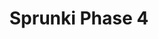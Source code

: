 ---
slug: sprunki-phase-4
title: Sprunki Phase 4
description: "Sprunki Phase 4 is an exciting online game. Play for free directly in your browser!"
icon: /images/popular_mods/Sprunki Phase 4.png
url: https://wowtbc.net/sprunki/phase-3remake-4/index.html
previewImage: /images/popular_mods/Sprunki Phase 4.png
type: popular mods

# SEO配置
seo:
  title: "Sprunki Phase 4 - Play Free Online Game | Fun Browser Games"
  description: "Sprunki Phase 4 - Play this fun online game for free in your browser. No download required!"
  ogImage: "/images/popular_mods/Sprunki Phase 4.png"
  keywords: "sprunki-phase-4, online game, browser game, free game, popular mods game, play online"

videoUrls:
  - https://www.youtube.com/embed/example1
  - https://www.youtube.com/embed/example2

whyPlay:
  title: "Why Play Sprunki Phase 4?"
  items:
    - "Immersive Gameplay: Sprunki Phase 4 offers an engaging and immersive gaming experience that will keep you entertained for hours"
    - "Challenging Levels: Test your skills with increasingly difficult challenges and obstacles"
    - "Beautiful Graphics: Enjoy stunning visuals and smooth animations that bring the game world to life"
    - "Regular Updates: New content and features are added regularly to keep the game fresh and exciting"
    - "Free to Play: Experience all the fun without spending a penny"
    - "Community Features: Connect with other players, share strategies, and compete for high scores"
    - "Cross-Platform: Play on any device with a web browser, no downloads required"

features:
  title: "Key Features of Sprunki Phase 4"
  image: "/images/popular_mods/Sprunki Phase 4.png"
  items:
    - "Intuitive Controls: Easy to learn controls make Sprunki Phase 4 accessible for players of all skill levels"
    - "Multiple Game Modes: Enjoy various gameplay options that provide different challenges and experiences"
    - "Character Customization: Personalize your gaming experience with unique characters and items"
    - "Achievement System: Complete special tasks to earn rewards and recognition"
    - "Leaderboards: Compete with players worldwide and see who can achieve the highest scores"

characteristics:
  title: "Game Characteristics"
  image: "/images/popular_mods/Sprunki Phase 4.png"
  items:
    - "Genre: Popular mods game with elements of strategy and skill"
    - "Difficulty: Suitable for both casual gamers and those seeking a challenge"
    - "Play Time: Quick sessions or extended gameplay, depending on your preference"
    - "Art Style: Vibrant and engaging visuals that enhance the gaming experience"
    - "Sound Design: Immersive audio that complements the gameplay perfectly"

info: "Sprunki Phase 4 is an exciting online game that offers players a unique and engaging gaming experience. With its intuitive controls, stunning visuals, and challenging gameplay, Sprunki Phase 4 provides hours of entertainment for players of all ages and skill levels. Whether you're looking for a quick gaming session during a break or an extended play session, Sprunki Phase 4 delivers an immersive experience that will keep you coming back for more. The game features multiple levels of increasing difficulty, ensuring that players are constantly challenged as they progress. With regular updates adding new content and features, Sprunki Phase 4 remains fresh and exciting, providing endless entertainment options for its growing community of players."

howToPlayIntro: "Welcome to Sprunki Phase 4! This guide will walk you through the basics and help you master the game. Whether you're a beginner or looking to improve your skills, these tips and instructions will enhance your gaming experience."

howToPlaySteps:
  - title: "Getting Started"
    description: "Begin your Sprunki Phase 4 adventure by familiarizing yourself with the controls. Use your keyboard or mouse to navigate through the game interface. The tutorial will guide you through the basic mechanics and help you understand the objectives."
  - title: "Understanding the Objectives"
    description: "In Sprunki Phase 4, your main goal is to progress through levels by completing specific objectives. Each level presents unique challenges that require different strategies and approaches."
  - title: "Mastering the Controls"
    description: "Practice using the controls to improve your precision and reaction time. Sprunki Phase 4 requires quick reflexes and strategic thinking to overcome obstacles and defeat opponents."
  - title: "Utilizing Power-ups"
    description: "Collect power-ups throughout the game to enhance your abilities and overcome difficult challenges. Each power-up offers unique advantages that can be crucial for success."
  - title: "Developing Strategies"
    description: "As you progress in Sprunki Phase 4, develop effective strategies for different scenarios. Analyze patterns, anticipate challenges, and adapt your approach to maximize your performance."

faq:
  title: "Frequently Asked Questions about Sprunki Phase 4"
  items:
    - question: "Is Sprunki Phase 4 free to play?"
      answer: "Yes, Sprunki Phase 4 is completely free to play directly in your web browser. No downloads or purchases are required to enjoy the full game experience."
    - question: "Can I play Sprunki Phase 4 on mobile devices?"
      answer: "Yes, Sprunki Phase 4 is optimized for both desktop and mobile play. You can enjoy the game on any device with a web browser and internet connection."
    - question: "Are there any in-game purchases?"
      answer: "While Sprunki Phase 4 is free to play, there may be optional in-game purchases available for cosmetic items or additional features that don't affect core gameplay."
    - question: "How often is Sprunki Phase 4 updated?"
      answer: "The developers regularly update Sprunki Phase 4 with new content, features, and improvements based on player feedback and game performance."
    - question: "Can I play Sprunki Phase 4 offline?"
      answer: "Currently, Sprunki Phase 4 requires an internet connection to play as it's a browser-based online game."
    - question: "Is Sprunki Phase 4 suitable for children?"
      answer: "Yes, Sprunki Phase 4 is designed to be family-friendly and suitable for players of all ages."
    - question: "How do I report bugs or issues?"
      answer: "If you encounter any problems while playing Sprunki Phase 4, you can report them through the game's support page or contact the developers directly through their website."
    - question: "Still Have Questions?"
      answer: "If you have additional questions about Sprunki Phase 4 that aren't covered in this FAQ, please visit our support center or contact our customer service team for assistance."
---
